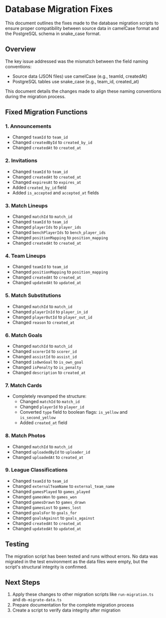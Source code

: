 # Database Migration Fixes

This document outlines the fixes made to the database migration scripts to ensure proper compatibility between source data in camelCase format and the PostgreSQL schema in snake_case format.

## Overview

The key issue addressed was the mismatch between the field naming conventions:
- Source data (JSON files) use camelCase (e.g., teamId, createdAt)
- PostgreSQL tables use snake_case (e.g., team_id, created_at)

This document details the changes made to align these naming conventions during the migration process.

## Fixed Migration Functions

### 1. Announcements
- Changed `teamId` to `team_id`
- Changed `createdById` to `created_by_id`
- Changed `createdAt` to `created_at`

### 2. Invitations
- Changed `teamId` to `team_id`
- Changed `createdAt` to `created_at`
- Changed `expiresAt` to `expires_at`
- Added `created_by_id` field
- Added `is_accepted` and `accepted_at` fields

### 3. Match Lineups
- Changed `matchId` to `match_id`
- Changed `teamId` to `team_id`
- Changed `playerIds` to `player_ids`
- Changed `benchPlayerIds` to `bench_player_ids`
- Changed `positionMapping` to `position_mapping`
- Changed `createdAt` to `created_at`

### 4. Team Lineups
- Changed `teamId` to `team_id`
- Changed `positionMapping` to `position_mapping`
- Changed `createdAt` to `created_at`
- Changed `updatedAt` to `updated_at`

### 5. Match Substitutions
- Changed `matchId` to `match_id`
- Changed `playerInId` to `player_in_id`
- Changed `playerOutId` to `player_out_id`
- Changed `reason` to `created_at`

### 6. Match Goals
- Changed `matchId` to `match_id`
- Changed `scorerId` to `scorer_id`
- Changed `assistId` to `assist_id`
- Changed `isOwnGoal` to `is_own_goal`
- Changed `isPenalty` to `is_penalty`
- Changed `description` to `created_at`

### 7. Match Cards
- Completely revamped the structure:
  - Changed `matchId` to `match_id`
  - Changed `playerId` to `player_id`
  - Converted `type` field to boolean flags: `is_yellow` and `is_second_yellow` 
  - Added `created_at` field

### 8. Match Photos
- Changed `matchId` to `match_id`
- Changed `uploadedById` to `uploader_id`
- Changed `uploadedAt` to `created_at`

### 9. League Classifications
- Changed `teamId` to `team_id`
- Changed `externalTeamName` to `external_team_name`
- Changed `gamesPlayed` to `games_played`
- Changed `gamesWon` to `games_won`
- Changed `gamesDrawn` to `games_drawn`
- Changed `gamesLost` to `games_lost`
- Changed `goalsFor` to `goals_for`
- Changed `goalsAgainst` to `goals_against`
- Changed `createdAt` to `created_at`
- Changed `updatedAt` to `updated_at`

## Testing

The migration script has been tested and runs without errors. No data was migrated in the test environment as the data files were empty, but the script's structural integrity is confirmed.

## Next Steps

1. Apply these changes to other migration scripts like `run-migration.ts` and `db-migrate-data.ts`
2. Prepare documentation for the complete migration process
3. Create a script to verify data integrity after migration